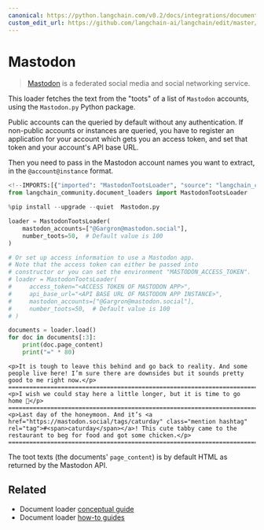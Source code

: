 ```yaml
---
canonical: https://python.langchain.com/v0.2/docs/integrations/document_loaders/mastodon/
custom_edit_url: https://github.com/langchain-ai/langchain/edit/master/docs/docs/integrations/document_loaders/mastodon.ipynb
---
```


# Mastodon

> [Mastodon](https://joinmastodon.org/) is a federated social media and social networking service.

This loader fetches the text from the "toots" of a list of `Mastodon` accounts, using the `Mastodon.py` Python package.

Public accounts can the queried by default without any authentication. If non-public accounts or instances are queried, you have to register an application for your account which gets you an access token, and set that token and your account's API base URL.

Then you need to pass in the Mastodon account names you want to extract, in the `@account@instance` format.

```python
<!--IMPORTS:[{"imported": "MastodonTootsLoader", "source": "langchain_community.document_loaders", "docs": "https://api.python.langchain.com/en/latest/document_loaders/langchain_community.document_loaders.mastodon.MastodonTootsLoader.html", "title": "Mastodon"}]-->
from langchain_community.document_loaders import MastodonTootsLoader
```

```python
%pip install --upgrade --quiet  Mastodon.py
```

```python
loader = MastodonTootsLoader(
    mastodon_accounts=["@Gargron@mastodon.social"],
    number_toots=50,  # Default value is 100
)

# Or set up access information to use a Mastodon app.
# Note that the access token can either be passed into
# constructor or you can set the environment "MASTODON_ACCESS_TOKEN".
# loader = MastodonTootsLoader(
#     access_token="<ACCESS TOKEN OF MASTODON APP>",
#     api_base_url="<API BASE URL OF MASTODON APP INSTANCE>",
#     mastodon_accounts=["@Gargron@mastodon.social"],
#     number_toots=50,  # Default value is 100
# )
```

```python
documents = loader.load()
for doc in documents[:3]:
    print(doc.page_content)
    print("=" * 80)
```
```output
<p>It is tough to leave this behind and go back to reality. And some people live here! I’m sure there are downsides but it sounds pretty good to me right now.</p>
================================================================================
<p>I wish we could stay here a little longer, but it is time to go home 🥲</p>
================================================================================
<p>Last day of the honeymoon. And it’s <a href="https://mastodon.social/tags/caturday" class="mention hashtag" rel="tag">#<span>caturday</span></a>! This cute tabby came to the restaurant to beg for food and got some chicken.</p>
================================================================================
```
The toot texts (the documents' `page_content`) is by default HTML as returned by the Mastodon API.

## Related

- Document loader [conceptual guide](/docs/concepts/#document-loaders)
- Document loader [how-to guides](/docs/how_to/#document-loaders)